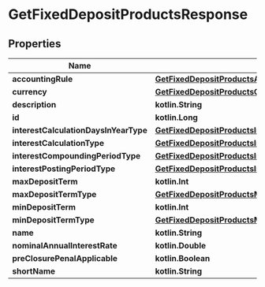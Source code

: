 
# GetFixedDepositProductsResponse

## Properties
| Name | Type | Description | Notes |
| ------------ | ------------- | ------------- | ------------- |
| **accountingRule** | [**GetFixedDepositProductsAccountingRule**](GetFixedDepositProductsAccountingRule.md) |  |  [optional] |
| **currency** | [**GetFixedDepositProductsCurrency**](GetFixedDepositProductsCurrency.md) |  |  [optional] |
| **description** | **kotlin.String** |  |  [optional] |
| **id** | **kotlin.Long** |  |  [optional] |
| **interestCalculationDaysInYearType** | [**GetFixedDepositProductsInterestCalculationDaysInYearType**](GetFixedDepositProductsInterestCalculationDaysInYearType.md) |  |  [optional] |
| **interestCalculationType** | [**GetFixedDepositProductsInterestCalculationType**](GetFixedDepositProductsInterestCalculationType.md) |  |  [optional] |
| **interestCompoundingPeriodType** | [**GetFixedDepositProductsInterestCompoundingPeriodType**](GetFixedDepositProductsInterestCompoundingPeriodType.md) |  |  [optional] |
| **interestPostingPeriodType** | [**GetFixedDepositProductsInterestPostingPeriodType**](GetFixedDepositProductsInterestPostingPeriodType.md) |  |  [optional] |
| **maxDepositTerm** | **kotlin.Int** |  |  [optional] |
| **maxDepositTermType** | [**GetFixedDepositProductsMaxDepositTermType**](GetFixedDepositProductsMaxDepositTermType.md) |  |  [optional] |
| **minDepositTerm** | **kotlin.Int** |  |  [optional] |
| **minDepositTermType** | [**GetFixedDepositProductsMinDepositTermType**](GetFixedDepositProductsMinDepositTermType.md) |  |  [optional] |
| **name** | **kotlin.String** |  |  [optional] |
| **nominalAnnualInterestRate** | **kotlin.Double** |  |  [optional] |
| **preClosurePenalApplicable** | **kotlin.Boolean** |  |  [optional] |
| **shortName** | **kotlin.String** |  |  [optional] |



